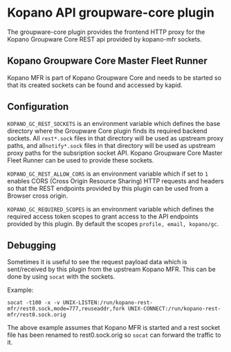 # Kopano API groupware-core plugin

The groupware-core plugin provides the frontend HTTP proxy for the Kopano
Groupware Core REST api provided by kopano-mfr sockets.

## Kopano Groupware Core Master Fleet Runner

Kopano MFR is part of Kopano Groupware Core and needs to be started so that its
created sockets can be found and accessed by kapid.

## Configuration

`KOPANO_GC_REST_SOCKETS` is an environment variable which defines the base
directory where the Groupware Core plugin finds its required backend sockets.
All `rest*.sock` files in that directory will be used as upstream proxy paths,
and all`notify*.sock` files in that directory will be used as upstream proxy
paths for the subsription socket API. Kopano Groupware Core Master Fleet Runner
can be used to provide these sockets.

`KOPANO_GC_REST_ALLOW_CORS` is an environment variable which if set to `1`
enables CORS (Cross Origin Resource Sharing) HTTP requests and headers so that
the REST endpoints provided by this plugin can be used from a Browser cross
origin.

`KOPANO_GC_REQUIRED_SCOPES` is an environment variable which defines the
required access token scopes to grant access to the API endpoints provided by
this plugin. By default the scopes `profile, email, kopano/gc`.

## Debugging

Sometimes it is useful to see the request payload data which is sent/received
by this plugin from the upstream Kopano MFR. This can be done by using `socat`
with the sockets.

Example:
```
socat -t100 -x -v UNIX-LISTEN:/run/kopano-rest-mfr/rest0.sock,mode=777,reuseaddr,fork UNIX-CONNECT:/run/kopano-rest-mfr/rest0.sock.orig
```

The above example assumes that Kopano MFR is started and a rest socket file
has been renamed to rest0.sock.orig so `socat` can forward the traffic to it.
